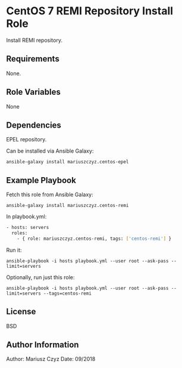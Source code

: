 # CentOS 7 REMI Repository Install Role

Install REMI repository.

## Requirements

None.

## Role Variables

None

## Dependencies

EPEL repository.

Can be installed via Ansible Galaxy:

`ansible-galaxy install mariuszczyz.centos-epel`

## Example Playbook

Fetch this role from Ansible Galaxy:

`ansible-galaxy install mariuszczyz.centos-remi`

In playbook.yml:

```bash
- hosts: servers
  roles:
    - { role: mariuszczyz.centos-remi, tags: ['centos-remi'] }
```

Run it:

`ansible-playbook -i hosts playbook.yml --user root --ask-pass --limit=servers`

Optionally, run just this role:

`ansible-playbook -i hosts playbook.yml --user root --ask-pass --limit=servers --tags=centos-remi`

## License

BSD

## Author Information

Author: Mariusz Czyz
Date: 09/2018
